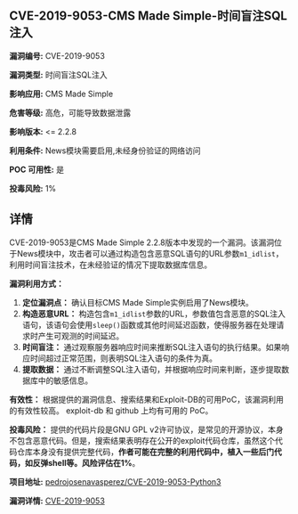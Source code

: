 ## CVE-2019-9053-CMS Made Simple-时间盲注SQL注入

**漏洞编号:** CVE-2019-9053

**漏洞类型:** 时间盲注SQL注入

**影响应用:** CMS Made Simple

**危害等级:** 高危，可能导致数据泄露

**影响版本:** <= 2.2.8

**利用条件:** News模块需要启用,未经身份验证的网络访问

**POC 可用性:** 是

**投毒风险:** 1%

## 详情

CVE-2019-9053是CMS Made Simple 2.2.8版本中发现的一个漏洞。该漏洞位于News模块中，攻击者可以通过构造包含恶意SQL语句的URL参数`m1_idlist`，利用时间盲注技术，在未经验证的情况下提取数据库信息。

**漏洞利用方式：**

1.  **定位漏洞点：** 确认目标CMS Made Simple实例启用了News模块。
2.  **构造恶意URL：** 构造包含`m1_idlist`参数的URL，参数值包含恶意的SQL注入语句，该语句会使用`sleep()`函数或其他时间延迟函数，使得服务器在处理请求时产生可观测的时间延迟。
3.  **时间盲注：** 通过观察服务器响应时间来推断SQL注入语句的执行结果。如果响应时间超过正常范围，则表明SQL注入语句的条件为真。
4.  **提取数据：** 通过不断调整SQL注入语句，并根据响应时间来判断，逐步提取数据库中的敏感信息。

**有效性：** 根据提供的漏洞信息、搜索结果和Exploit-DB的可用PoC，该漏洞利用的有效性较高。 exploit-db 和 github 上均有可用的 PoC。

**投毒风险：** 提供的代码片段是GNU GPL v2许可协议，是常见的开源协议，本身不包含恶意代码。但是，搜索结果表明存在公开的exploit代码仓库，虽然这个代码仓库本身没有提供完整代码，**作者可能在完整的利用代码中，植入一些后门代码，如反弹shell等。风险评估在1%**。


**项目地址:** [pedrojosenavasperez/CVE-2019-9053-Python3](https://github.com/pedrojosenavasperez/CVE-2019-9053-Python3)

**漏洞详情:** [CVE-2019-9053](https://nvd.nist.gov/vuln/detail/CVE-2019-9053)